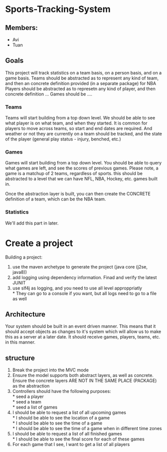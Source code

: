 # Sports-Tracking-System
## Members:
* Avi
* Tuan


## Goals
This project will track statistics on a team basis, on a person basis, and on a game basis.
Teams should be abstracted as to represent any kind of team, and then an concrete definition provided (in a separate package) for NBA
Players should be abstracted as to represetn any kind of player, and then concrete definition ...
Games should be ....



### Teams
Teams will start building from a top down level. We should be able to see what player is on what team, and when they started. It is common for players to move across teams, so start and end dates are required. And weather or not they are currently on a team should be tracked, and the state of the player (general play status - injury, benched, etc.)
<br/>


### Games
Games will start building from a top down level. You should be able to query what games are left, and see the scores of previous games. Please note, a game is a matchup of 2 teams, regardless of sports. this should be abstracted to a level that we can have NFL, NBA, Hockey, etc. games built in. 

Once the abstraction layer is built, you can then create the CONCRETE definition of a team, which can be the NBA team.


### Statistics
We'll add this part in later.

# Create a project
Building a project:
1. use the maven archetype to generate the project (java core (j2se, java8))
2. add logging using dependency information. Finad and verify the latest JUNIT
3. use slf4j as logging, and you need to use all level approppriatly
<br/>* They can go to a console if you want, but all logs need to go to a file as well

## Architecture
Your system should be built in an event driven manner. This means that it should accept objects as changes to it's system which will allow us to make this as a server at a later date. It should receive games, players, teams, etc. in this manner.


## structure
1. Break the project into the MVC mode
2. Ensure the model supports both abstract layers, as well as concrete. Ensure the concrete layers ARE NOT IN THE SAME PLACE (PACKAGE) as the abstraction
3. Controllers should have the following purposes:
<br/>* seed a player
<br/>* seed a team
<br/>* seed a list of games
4. I should be able to request a list of all upcoming games
<br/>* I should be able to see the location of a game
<br/>* I should be able to see the time of a game
<br/>* I should be able to see the time of a game when in different time zones
5. I should be able to request a list of all finished games
<br/>* I should be able to see the final score for each of these games 
6. For each game that I see, I want to get a list of all players


